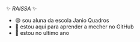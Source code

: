  ✨ _RAISSA_ ✨ 

- 😄 sou aluna da escola Janio Quadros
- 🌟 estou aqui para aprender a mecher no GitHub
- 💬 estou no ultimo ano
  

